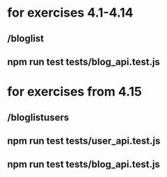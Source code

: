 # for exercises 4.1-4.14
## /bloglist
## npm run test tests/blog_api.test.js
# for exercises from 4.15
## /bloglistusers
## npm run test tests/user_api.test.js
## npm run test tests/blog_api.test.js